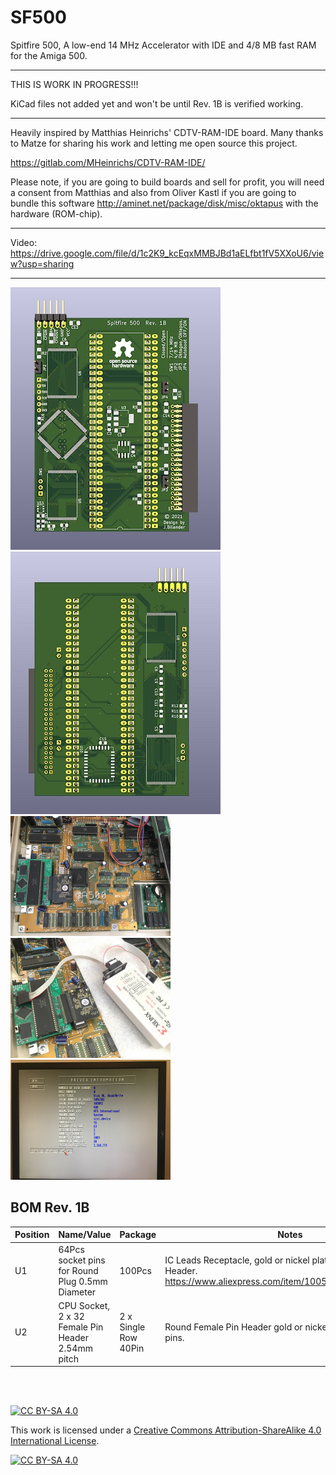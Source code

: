 # SF500
Spitfire 500, A low-end 14 MHz Accelerator with IDE and 4/8 MB fast RAM for the Amiga 500.
***
THIS IS WORK IN PROGRESS!!!

KiCad files not added yet and won't be until Rev. 1B is verified working.

***
Heavily inspired by Matthias Heinrichs' CDTV-RAM-IDE board. Many thanks to Matze for sharing his work and letting me open source this project.

https://gitlab.com/MHeinrichs/CDTV-RAM-IDE/

Please note, if you are going to build boards and sell for profit, you will need a consent from Matthias and also from Oliver Kastl if you are going to bundle this software http://aminet.net/package/disk/misc/oktapus with the hardware (ROM-chip).
***

Video:
https://drive.google.com/file/d/1c2K9_kcEqxMMBJBd1aELfbt1fV5XXoU6/view?usp=sharing

***

<a href="images/SF500_rev1b_pic1.jpg">
<img src="images/SF500_rev1b_pic1.jpg" width="336" height="420">
</a>
<a href="images/SF500_rev1b_pic2.jpg">
<img src="images/SF500_rev1b_pic2.jpg" width="336" height="420">
</a>
<br />
<a href="images/SF500_rev1a_pic3.jpg">
<img src="images/SF500_rev1a_pic3.jpg" width="256" height="192">
</a>
<a href="images/SF500_rev1a_pic4.jpg">
<img src="images/SF500_rev1a_pic4.jpg" width="256" height="192">
</a>
<a href="images/SF500_rev1a_pic5.jpg">
<img src="images/SF500_rev1a_pic5.jpg" width="256" height="192">
</a>


BOM Rev. 1B
---------
Position  | Name/Value   | Package | Notes
-|-|-|-|
U1 | 64Pcs socket pins for Round Plug 0.5mm Diameter | 100Pcs | IC Leads Receptacle, gold or nickel plated, used as TH Pin Header. https://www.aliexpress.com/item/1005002830101899.html
U2 | CPU Socket, 2 x 32 Female Pin Header 2.54mm pitch | 2 x Single Row 40Pin | Round Female Pin Header gold or nickel plated machined pins.

<br />
<br />

[![CC BY-SA 4.0][cc-by-sa-shield]][cc-by-sa]

This work is licensed under a
[Creative Commons Attribution-ShareAlike 4.0 International License][cc-by-sa].

[![CC BY-SA 4.0][cc-by-sa-image]][cc-by-sa]

[cc-by-sa]: http://creativecommons.org/licenses/by-sa/4.0/
[cc-by-sa-image]: https://licensebuttons.net/l/by-sa/4.0/88x31.png
[cc-by-sa-shield]: https://img.shields.io/badge/License-CC%20BY--SA%204.0-lightgrey.svg

